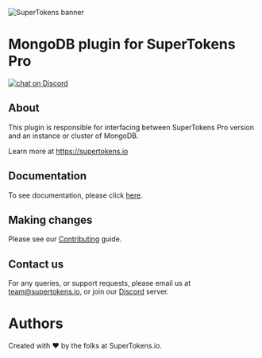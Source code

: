 
![SuperTokens banner](https://raw.githubusercontent.com/supertokens/supertokens-logo/master/images/Artboard%20%E2%80%93%2027%402x.png)

# MongoDB plugin for SuperTokens Pro
<a href="https://supertokens.io/discord">
<img src="https://img.shields.io/discord/603466164219281420.svg?logo=discord"
    alt="chat on Discord"></a>

## About
This plugin is responsible for interfacing between SuperTokens Pro version and an instance or cluster of MongoDB.

Learn more at https://supertokens.io

## Documentation
To see documentation, please click [here](https://supertokens.io/docs/pro/tech-stack).

## Making changes
Please see our [Contributing](https://bitbucket.org/vrai-labs/com-mongodb-plugin/src/master/CONTRIBUTING.md) guide.

## Contact us
For any queries, or support requests, please email us at team@supertokens.io, or join our [Discord](supertokens.io/discord) server.

# Authors
Created with :heart: by the folks at SuperTokens.io.